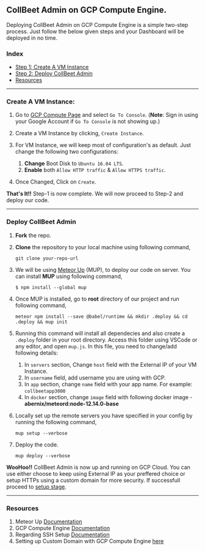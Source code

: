 ## CollBeet Admin on GCP Compute Engine.

Deploying CollBeet Admin on GCP Compute Engine is a simple two-step process. Just follow the below given steps and your Dashboard will be deployed in no time.

### Index
* [Step 1: Create A VM Instance](#create-a-vm-instance)
* [Step 2: Deploy CollBeet Admin](#deploy-collbeet-admin)
* [Resources](#resources)

---

### Create A VM Instance:

1. Go to [GCP Compute Page](https://cloud.google.com/compute) and select `Go To Console`. (**Note**: Sign in using your Google Account if `Go To Console` is not showing up.)

1. Create a VM Instance by clicking, `Create Instance`.

1. For VM Instance, we will keep most of configuration's as default. Just change the following two configurations:
    
    1. **Change** Boot Disk to `Ubuntu 16.04 LTS`.
    1. **Enable** both `Allow HTTP traffic` & `Allow HTTPS traffic`.
    
1. Once Changed, Click on `Create`.

**That's It!!** Step-1 is now complete. We will now proceed to Step-2 and deploy our code.

---

### Deploy CollBeet Admin

1. **Fork** the repo.

1. **Clone** the repository to your local machine using following command,

    `git clone your-repo-url`
    
1. We will be using [Meteor Up](http://meteor-up.com/) (MUP), to deploy our code on server. You can install **MUP** using following command,

    `$ npm install --global mup`
    
1. Once MUP is installed, go to **root** directory of our project and run following command,

    `meteor npm install --save @babel/runtime && mkdir .deploy && cd .deploy && mup init`
    
1. Running this command will install all dependecies and also create a `.deploy` folder in your root directory. Access this folder using VSCode or any editor, and open `mup.js`. In this file, you need to change/add following details:

    1. In `servers` section, Change `host` field with the External IP of your VM Instance.
    1. In `username` field, add username you are using with GCP.
    1. In `app` section, change `name` field with your app name. For example: `collbeetapp3000`
    1. In `docker` section, change `image` field with following docker image - **abernix/meteord:node-12.14.0-base**
    
 1. Locally set up the remote servers you have specified in your config by running the following command,
 
    `mup setup --verbose`
    
 1. Deploy the code.
 
    `mup deploy --verbose`
    
 **WooHoo!!** CollBeet Admin is now up and running on GCP Cloud. You can use either choose to keep using External IP as your preffered choice or setup HTTPs using a custom domain for more security. If successfull proceed to [setup stage](https://github.com/kalol-institute-of-technology/CollBeet-Admin#setup).
 
 ---
 
### Resources
 
 1. Meteor Up [Documentation](http://meteor-up.com/docs.html)
 1. GCP Compute Engine [Documentation](https://cloud.google.com/compute/docs)
 1. Regarding SSH Setup [Documentation](https://cloud.google.com/compute/docs/instances/adding-removing-ssh-keys#addkey)
 1. Setting up Custom Domain with GCP Compute Engine [here](https://www.youtube.com/watch?v=4iciq0ck8Ns)
